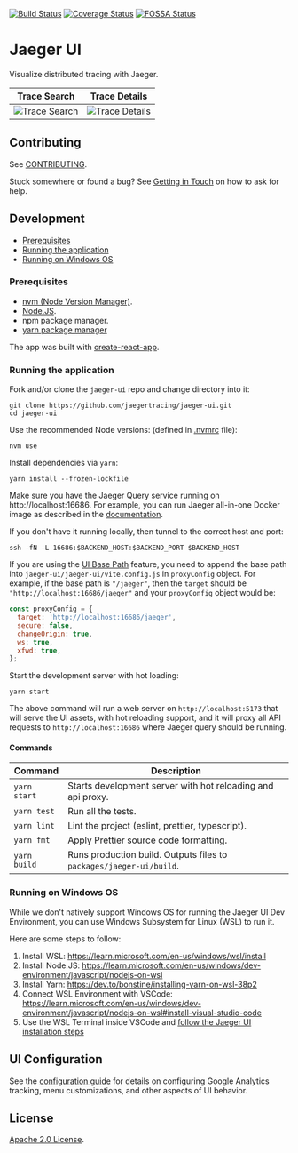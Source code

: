 [![Build Status][ci-img]][ci] [![Coverage Status][cov-img]][cov] [![FOSSA Status][fossa-img]][fossa]

# Jaeger UI

Visualize distributed tracing with Jaeger.

|              Trace Search              |             Trace Details              |
| :------------------------------------: | :------------------------------------: |
| ![Trace Search](./media/ss_search.png) | ![Trace Details](./media/ss_trace.png) |

## Contributing

See [CONTRIBUTING](./CONTRIBUTING.md).

Stuck somewhere or found a bug? See [Getting in Touch](https://www.jaegertracing.io/get-in-touch/) on how to ask for help.

## Development

- [Prerequisites](#prerequisites)
- [Running the application](#running-the-application)
- [Running on Windows OS](#running-on-windows-os)

### Prerequisites

- [nvm (Node Version Manager)](https://github.com/nvm-sh/nvm).
- [Node.JS](https://nodejs.org/en).
- npm package manager.
- [yarn package manager](https://yarnpkg.com/)

The app was built with [create-react-app](https://github.com/facebookincubator/create-react-app).

### Running the application

Fork and/or clone the `jaeger-ui` repo and change directory into it:

```
git clone https://github.com/jaegertracing/jaeger-ui.git
cd jaeger-ui
```

Use the recommended Node versions: (defined in [.nvmrc](./.nvmrc) file):

```
nvm use
```

Install dependencies via `yarn`:

```
yarn install --frozen-lockfile
```

Make sure you have the Jaeger Query service running on http://localhost:16686. For example, you can run Jaeger all-in-one Docker image as described in the [documentation][aio-docs].

If you don't have it running locally, then tunnel to the correct host and port:

```
ssh -fN -L 16686:$BACKEND_HOST:$BACKEND_PORT $BACKEND_HOST
```

If you are using the [UI Base Path](https://www.jaegertracing.io/docs/1.7/deployment/#ui-base-path) feature, you need to append the base path into `jaeger-ui/jaeger-ui/vite.config.js` in `proxyConfig` object. For example, if the base path is `"/jaeger"`, then the `target` should be `"http://localhost:16686/jaeger"` and your `proxyConfig` object would be:

```js
const proxyConfig = {
  target: 'http://localhost:16686/jaeger',
  secure: false,
  changeOrigin: true,
  ws: true,
  xfwd: true,
};
```

Start the development server with hot loading:

```
yarn start
```

The above command will run a web server on `http://localhost:5173` that will serve the UI assets, with hot reloading support, and it will proxy all API requests to `http://localhost:16686` where Jaeger query should be running.

#### Commands

| Command      | Description                                                         |
| ------------ | ------------------------------------------------------------------- |
| `yarn start` | Starts development server with hot reloading and api proxy.         |
| `yarn test`  | Run all the tests.                                                  |
| `yarn lint`  | Lint the project (eslint, prettier, typescript).                 |
| `yarn fmt`   | Apply Prettier source code formatting.                             |
| `yarn build` | Runs production build. Outputs files to `packages/jaeger-ui/build`. |

### Running on Windows OS

While we don't natively support Windows OS for running the Jaeger UI Dev Environment, you can use Windows Subsystem for Linux (WSL) to run it.

Here are some steps to follow:

1. Install WSL: https://learn.microsoft.com/en-us/windows/wsl/install
2. Install Node.JS: https://learn.microsoft.com/en-us/windows/dev-environment/javascript/nodejs-on-wsl
3. Install Yarn: https://dev.to/bonstine/installing-yarn-on-wsl-38p2
4. Connect WSL Environment with VSCode: https://learn.microsoft.com/en-us/windows/dev-environment/javascript/nodejs-on-wsl#install-visual-studio-code
5. Use the WSL Terminal inside VSCode and [follow the Jaeger UI installation steps](#running-the-application)

## UI Configuration

See the [configuration guide](https://www.jaegertracing.io/docs/latest/frontend-ui/) for details on configuring Google Analytics tracking, menu customizations, and other aspects of UI behavior.

## License

[Apache 2.0 License](./LICENSE).

[ci-img]: https://github.com/jaegertracing/jaeger-ui/workflows/Unit%20Tests/badge.svg?branch=main
[ci]: https://github.com/jaegertracing/jaeger-ui/actions
[cov-img]: https://codecov.io/gh/jaegertracing/jaeger-ui/branch/main/graph/badge.svg
[cov]: https://codecov.io/gh/jaegertracing/jaeger-ui
[aio-docs]: https://www.jaegertracing.io/docs/latest/getting-started/
[fossa-img]: https://app.fossa.io/api/projects/git%2Bgithub.com%2Fjaegertracing%2Fjaeger-ui.svg?type=shield
[fossa]: https://app.fossa.io/projects/git%2Bgithub.com%2Fjaegertracing%2Fjaeger-ui?ref=badge_shield
